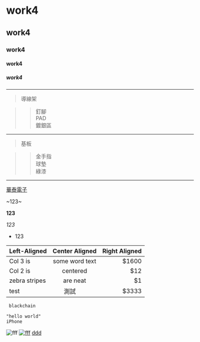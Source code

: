 # work4
## work4
### work4
#### work4
##### work4

---
>導線架

>>釘腳\
>>PAD\
>>鍍銀區

---
>基板

>>金手指\
>>球墊\
>>綠漆

***
[華泰電子](http://www.ose.com.tw/zht)

~123~

**123**

*123*

* 123

 | Left-Aligned | Center Aligned | Right Aligned |
 | :----------- |:--------------:| -----:|
 | Col 3 is     | some word text | $1600 |
 | Col 2 is     | centered | $12 |
 | zebra stripes | are neat | $1 | 
 | test | 測試        |  $3333 |
 
 ` 
 blackchain
 `
  
 ```
 "hello world"
 iPhone
 ```  
 
 ![fff](https://img.youtube.com/vi/StTqXEQ2l-Y/0.jpg)
 [ ![fff](https://img.youtube.com/vi/StTqXEQ2l-Y/0.jpg)](https://www.youtube.com/watch?v=StTqXEQ2l-Y "Everything Is AWESOME")
 [ddd](https://www.youtube.com/watch?v=StTqXEQ2l-Y "Everything Is AWESOME")


